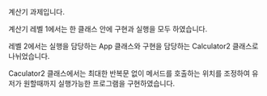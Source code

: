 계산기 과제입니다.

계산기 레벨 1에서는 한 클래스 안에 구현과 실행을 모두 하였습니다.

레벨 2에서는 실행을 담당하는 App 클래스와 구현을 담당하는 Calculator2 클래스로 나뉘었습니다.

Caculator2 클래스에서는 최대한 반복문 없이 메서드를 호출하는 위치를 조정하여 유저가 원할때까지 실행가능한 프로그램을 구현하였습니다.
